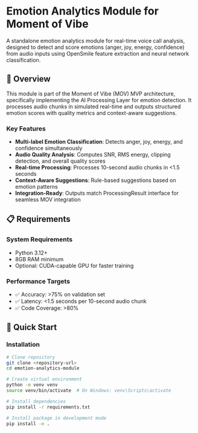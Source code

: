 # Emotion Analytics Module for Moment of Vibe

A standalone emotion analytics module for real-time voice call analysis, designed to detect and score emotions (anger, joy, energy, confidence) from audio inputs using OpenSmile feature extraction and neural network classification.

## 🎯 Overview

This module is part of the Moment of Vibe (MOV) MVP architecture, specifically implementing the AI Processing Layer for emotion detection. It processes audio chunks in simulated real-time and outputs structured emotion scores with quality metrics and context-aware suggestions.

### Key Features

- **Multi-label Emotion Classification**: Detects anger, joy, energy, and confidence simultaneously
- **Audio Quality Analysis**: Computes SNR, RMS energy, clipping detection, and overall quality scores
- **Real-time Processing**: Processes 10-second audio chunks in <1.5 seconds
- **Context-Aware Suggestions**: Rule-based suggestions based on emotion patterns
- **Integration-Ready**: Outputs match ProcessingResult interface for seamless MOV integration

## 📋 Requirements

### System Requirements
- Python 3.12+
- 8GB RAM minimum
- Optional: CUDA-capable GPU for faster training

### Performance Targets
- ✅ Accuracy: >75% on validation set
- ✅ Latency: <1.5 seconds per 10-second audio chunk
- ✅ Code Coverage: >80%

## 🚀 Quick Start

### Installation

```bash
# Clone repository
git clone <repository-url>
cd emotion-analytics-module

# Create virtual environment
python -m venv venv
source venv/bin/activate  # On Windows: venv\Scripts\activate

# Install dependencies
pip install -r requirements.txt

# Install package in development mode
pip install -e .
